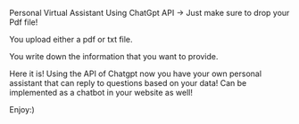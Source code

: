 Personal Virtual Assistant Using ChatGpt API -> Just make sure to drop your Pdf file!

You upload either a pdf or txt file.  
 
You write down the information that you want to provide. 

Here it is! 
Using the API of Chatgpt now you have your own personal assistant that can reply to questions based on your data!
Can be implemented as a chatbot in your website as well!

Enjoy:)
